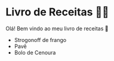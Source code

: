 # Livro de Receitas :man_cook:

Olá!
Bem vindo ao meu livro de receitas :wave:

 - Strogonoff de frango
 - Pavê
 - Bolo de Cenoura
 